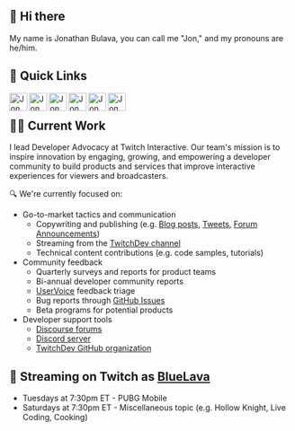## 👋 Hi there
My name is Jonathan Bulava, you can call me "Jon," and my pronouns are he/him.

## 🔗 Quick Links
<a href="https://twitter.com/jbulava">
  <img align="left" alt="Jon Bulava | Twitter" width="32px" src="https://cdn.jsdelivr.net/npm/simple-icons@v3/icons/twitter.svg" />
</a>
<a href="https://twitch.tv/BlueLava">
  <img align="left" alt="Jon Bulava | Twitch" width="32px" src="https://cdn.jsdelivr.net/npm/simple-icons@v3/icons/twitch.svg" />
</a>
<a href="https://www.linkedin.com/in/jbulava/">
  <img align="left" alt="Jon Bulava | LinkedIn" width="32px" src="https://cdn.jsdelivr.net/npm/simple-icons@v3/icons/linkedin.svg" />
</a>
<a href="https://discord.gg/gb9JNnb">
  <img align="left" alt="Jon Bulava | Discord" width="32px" src="https://cdn.jsdelivr.net/npm/simple-icons@v3/icons/discord.svg" />
</a>
<a href="https://steamcommunity.com/id/jbulava/">
  <img align="left" alt="Jon Bulava | Steam" width="32px" src="https://cdn.jsdelivr.net/npm/simple-icons@v3/icons/steam.svg" />
</a>
<a href="https://www.instagram.com/jbulava/">
  <img align="left" alt="Jon Bulava | Instagram" width="32px" src="https://cdn.jsdelivr.net/npm/simple-icons@v3/icons/instagram.svg" />
</a>
<br />

## 👨‍💻 Current Work
I lead Developer Advocacy at Twitch Interactive. Our team's mission is to inspire innovation by engaging, growing, and empowering a developer community to build products and services that improve interactive experiences for viewers and broadcasters.

🔍  We're currently focused on:
- Go-to-market tactics and communication
  - Copywriting and publishing (e.g. [Blog posts](https://blog.twitch.tv/en/tags/developers), [Tweets](https://twitter.com/TwitchDev), [Forum Announcements](https://discuss.dev.twitch.tv/c/announcements))
  - Streaming from the [TwitchDev channel](https://twitch.tv/TwitchDev)
  - Technical content contributions (e.g. code samples, tutorials)
- Community feedback
  - Quarterly surveys and reports for product teams
  - Bi-annual developer community reports
  - [UserVoice](https://twitch.uservoice.com/forums/310213-developers) feedback triage
  - Bug reports through [GitHub Issues](https://github.com/twitchdev/issues/issues)
  - Beta programs for potential products
- Developer support tools
  - [Discourse forums](https://discuss.dev.twitch.tv)
  - [Discord server](https://link.twitch.tv/devchat)
  - [TwitchDev GitHub organization](https://github.com/TwitchDev)
  
## 🎥 Streaming on Twitch as [BlueLava](https://twitch.tv/BlueLava)
- Tuesdays at 7:30pm ET - PUBG Mobile
- Saturdays at 7:30pm ET - Miscellaneous topic (e.g. Hollow Knight, Live Coding, Cooking)
